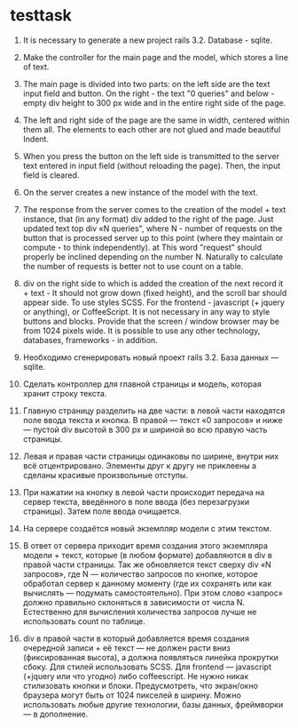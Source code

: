 testtask
========
1. It is necessary to generate a new project rails 3.2. Database - sqlite.
2. Make the controller for the main page and the model, which stores a line of text.
3. The main page is divided into two parts: on the left side are the text input field and
button. On the right - the text "0 queries" and below - empty div height to 300 px wide and in
the entire right side of the page.
4. The left and right side of the page are the same in width, centered within them all.
The elements to each other are not glued and made beautiful Indent.
5. When you press the button on the left side is transmitted to the server text entered in
input field (without reloading the page). Then, the input field is cleared.
6. On the server creates a new instance of the model with the text.
7. The response from the server comes to the creation of the model + text instance, that (in
any format) div added to the right of the page. Just updated text
top div «N queries", where N - number of requests on the button that is processed server
up to this point (where they maintain or compute - to think independently). at
This word "request" should properly be inclined depending on the number N. Naturally
to calculate the number of requests is better not to use count on a table.
8. div on the right side to which is added the creation of the next record it + text -
It should not grow down (fixed height), and the scroll bar should appear
side.
To use styles SCSS. For the frontend - javascript (+ jquery or anything), or
CoffeeScript. It is not necessary in any way to style buttons and blocks. Provide that the screen / window
browser may be from 1024 pixels wide. It is possible to use any other
technology, databases, frameworks - in addition.

1. Необходимо сгенерировать новый проект rails 3.2. База данных — sqlite.
2. Сделать контроллер для главной страницы и модель, которая хранит строку текста.
3. Главную страницу разделить на две части: в левой части находятся поле ввода текста и 
кнопка. В правой — текст «0 запросов» и ниже — пустой div высотой в 300 px и шириной во 
всю правую часть страницы.
4. Левая и правая части страницы одинаковы по ширине, внутри них всё отцентрировано. 
Элементы друг к другу не приклеены а сделаны красивые произвольные отступы.
5. При нажатии на кнопку в левой части происходит передача на сервер текста, введённого в 
поле ввода (без перезагрузки страницы). Затем поле ввода очищается.
6. На сервере создаётся новый экземпляр модели с этим текстом.
7. В ответ от сервера приходит время создания этого экземпляра модели + текст, которые (в 
любом формате) добавляются в div в правой части страницы. Так же обновляется текст 
сверху div «N запросов», где N — количество запросов по кнопке, которое обработал сервер 
к данному моменту (где их сохранять или как вычислять — подумать самостоятельно). При 
этом слово «запрос» должно правильно склоняться в зависимости от числа N. Естественно 
для вычисления количества запросов лучше не использовать count по таблице.
8. div в правой части в который добавляется время создания очередной записи + её текст — 
не должен расти вниз (фиксированная высота), а должна появляться линейка прокрутки 
сбоку.
Для стилей использовать SCSS. Для frontend — javascript (+jquery или что угодно) либо 
coffeescript. Не нужно никак стилизовать кнопки и блоки. Предусмотреть, что экран/окно 
браузера могут быть от 1024 пикселей в ширину. Можно использовать любые другие 
технологии, базы данных, фреймворки — в дополнение.
